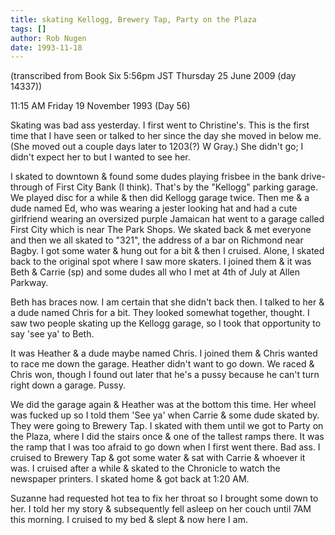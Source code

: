 ```yaml
---
title: skating Kellogg, Brewery Tap, Party on the Plaza
tags: []
author: Rob Nugen
date: 1993-11-18
---
```


<!-- tags: -->
<!-- events: -->
<!-- people: Christine N, Ed, Beth, Carrie, Heather, Suzanne -->
<!-- locations: West Gray #3 -->
<p class="note">(transcribed from Book Six 5:56pm JST Thursday 25 June 2009 (day 14337))</p>

<p class="date">11:15 AM Friday 19 November 1993 (Day 56)</p>

<p>Skating was bad ass yesterday.  I first went to Christine's.  This is the first time that I have
seen or talked to her since the day she moved in below me.  (She moved out a couple days later to
1203(?) W Gray.)  She didn't go; I didn't expect her to but I wanted to see her.</p>

<p>I skated to downtown &amp; found some dudes playing frisbee in the bank drive-through of First
City Bank (I think).  That's by the &quot;Kellogg&quot; parking garage.  We played disc for a while
&amp; then did Kellogg garage twice.  Then me &amp; a dude named Ed, who was wearing a jester
looking hat and had a cute girlfriend wearing an oversized purple Jamaican hat went to a garage
called First City which is near The Park Shops.  We skated back &amp; met everyone and then we all
skated to &quot;321&quot;, the address of a bar on Richmond near Bagby.  I got some water &amp;
hung out for a bit &amp; then I cruised.  Alone, I skated back to the original spot where I saw
more skaters.  I joined them &amp; it was Beth &amp; Carrie (sp) and some dudes all who I met at
4th of July at Allen Parkway.</p>

<p>Beth has braces now. I am certain that she didn't back then.  I talked to her &amp; a dude named
Chris for a bit.  They looked somewhat together, thought.  I saw two people skating up the Kellogg
garage, so I took that opportunity to say 'see ya' to Beth.</p>

<p>It was Heather &amp; a dude maybe named Chris.  I joined them &amp; Chris wanted to race me down
the garage.  Heather didn't want to go down.  We raced &amp; Chris won, though I found out later
that he's a pussy because he can't turn right down a garage.  Pussy.</p>

<p>We did the garage again &amp; Heather was at the bottom this time.  Her wheel was fucked up so I
told them 'See ya' when Carrie &amp; some dude skated by.  They were going to Brewery Tap.  I
skated with them until we got to Party on the Plaza, where I did the stairs once &amp; one of the
tallest ramps there.  It was the ramp that I was too afraid to go down when I first went there.
Bad ass.  I cruised to Brewery Tap &amp; got some water &amp; sat with Carrie &amp; whoever it
was.  I cruised after a while &amp; skated to the Chronicle to watch the newspaper printers.  I
skated home &amp; got back at 1:20 AM.</p>

<p>Suzanne had requested hot tea to fix her throat so I brought some down to her.  I told her my
story &amp; subsequently fell asleep on her couch until 7AM this morning.  I cruised to my bed
&amp; slept &amp; now here I am.</p>
